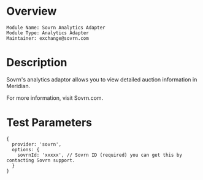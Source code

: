 # Overview

```
Module Name: Sovrn Analytics Adapter
Module Type: Analytics Adapter
Maintainer: exchange@sovrn.com
```

# Description

Sovrn's analytics adaptor allows you to view detailed auction information in Meridian. 

For more information, visit Sovrn.com.

# Test Parameters
```
{
  provider: 'sovrn',
  options: {
    sovrnId: 'xxxxx', // Sovrn ID (required) you can get this by contacting Sovrn support.
  }
}
```
